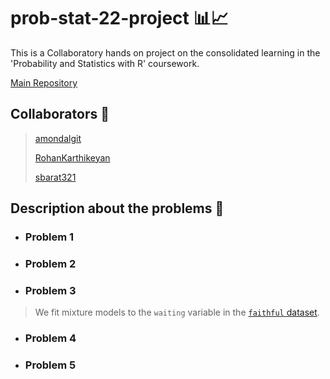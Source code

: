 # prob-stat-22-project 📊📈

This is a Collaboratory hands on project on the consolidated learning in the 'Probability and Statistics with R' coursework.

[Main Repository](https://github.com/amondalgit/prob-stat-22-project.git) 

## Collaborators 🤝

> [amondalgit](https://github.com/amondalgit)
>
> [RohanKarthikeyan](https://github.com/RohanKarthikeyan)
>
> [sbarat321](https://github.com/sbarat321)

## Description about the problems 📃
- ### Problem 1
> 

- ### Problem 2
>

- ### Problem 3
> We fit mixture models to the `waiting` variable in the [`faithful` dataset](https://search.r-project.org/CRAN/refmans/mixComp/html/faithful.html).

- ### Problem 4
> 

- ### Problem 5
> 

